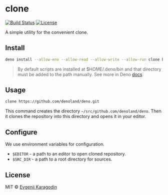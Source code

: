 # clone

[![Build Status](https://travis-ci.com/ekaragodin/clone.svg?branch=master)](https://travis-ci.com/ekaragodin/clone)
[![License](https://img.shields.io/github/license/ekaragodin/clone.svg)](https://github.com/ekaragodin/clone)

A simple utility for the convenient clone.

## Install

```bash
deno install --allow-env --allow-read --allow-write --allow-run clone https://deno.land/x/clone@v1.0.3/clone.ts
```

> By default scripts are installed at \$HOME/.deno/bin and that directory must be added to the path manually. See more in Deno [docs](https://deno.land/manual.html#installingexecutablescripts).

## Usage

```bash
clone https://github.com/denoland/deno.git
```

This command creates the directory `~/src/github.com/denoland/deno`. Then it clones the repository into this directory and opens it in your editor.

## Configure

We use environment variables for configuration.

- `$EDITOR` - a path to an editor to open cloned repository.
- `$SRC_DIR` - a path to a root directory for sources.

## License

MIT © [Evgenii Karagodin](https://ekaragodin.com)
